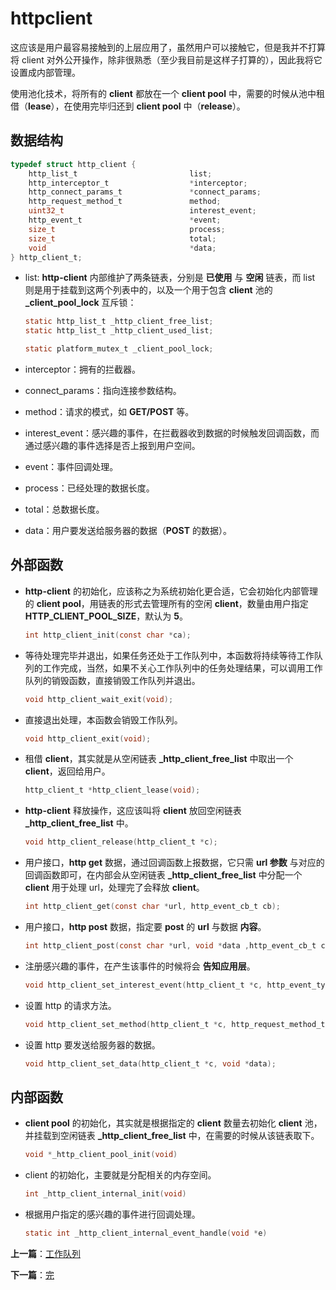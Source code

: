 # httpclient

这应该是用户最容易接触到的上层应用了，虽然用户可以接触它，但是我并不打算将 client 对外公开操作，除非很熟悉（至少我目前是这样子打算的），因此我将它设置成内部管理。

使用池化技术，将所有的 **client** 都放在一个 **client pool** 中，需要的时候从池中租借（**lease**），在使用完毕归还到 **client pool** 中（**release**）。

## 数据结构

```c
typedef struct http_client {
    http_list_t                         list;
    http_interceptor_t                  *interceptor;
    http_connect_params_t               *connect_params;
    http_request_method_t               method;
    uint32_t                            interest_event;
    http_event_t                        *event;
    size_t                              process;
    size_t                              total;
    void                                *data;
} http_client_t;
```

- list: **http-client** 内部维护了两条链表，分别是 **已使用** 与 **空闲** 链表，而 list 则是用于挂载到这两个列表中的，以及一个用于包含 **client** 池的 **_client_pool_lock** 互斥锁：

    ```c
    static http_list_t _http_client_free_list;
    static http_list_t _http_client_used_list;

    static platform_mutex_t _client_pool_lock;
    ```

- interceptor：拥有的拦截器。

- connect_params：指向连接参数结构。

- method：请求的模式，如 **GET/POST** 等。

- interest_event：感兴趣的事件，在拦截器收到数据的时候触发回调函数，而通过感兴趣的事件选择是否上报到用户空间。

- event：事件回调处理。

- process：已经处理的数据长度。

- total：总数据长度。

- data：用户要发送给服务器的数据（**POST** 的数据）。

## 外部函数

- **http-client** 的初始化，应该称之为系统初始化更合适，它会初始化内部管理的 **client pool**，用链表的形式去管理所有的空闲 **client**，数量由用户指定 **HTTP_CLIENT_POOL_SIZE**，默认为 **5**。

    ```c
    int http_client_init(const char *ca);
    ```

- 等待处理完毕并退出，如果任务还处于工作队列中，本函数将持续等待工作队列的工作完成，当然，如果不关心工作队列中的任务处理结果，可以调用工作队列的销毁函数，直接销毁工作队列并退出。

    ```c
    void http_client_wait_exit(void);
    ```

- 直接退出处理，本函数会销毁工作队列。

    ```c
    void http_client_exit(void);
    ```

- 租借 **client**，其实就是从空闲链表 **_http_client_free_list** 中取出一个 **client**，返回给用户。

    ```c
    http_client_t *http_client_lease(void);
    ```

- **http-client** 释放操作，这应该叫将 **client** 放回空闲链表 **_http_client_free_list** 中。

    ```c
    void http_client_release(http_client_t *c);
    ```

- 用户接口，**http get** 数据，通过回调函数上报数据，它只需 **url 参数** 与对应的回调函数即可，在内部会从空闲链表 **_http_client_free_list** 中分配一个 **client** 用于处理 url，处理完了会释放 **client**。

    ```c
    int http_client_get(const char *url, http_event_cb_t cb);
    ```

- 用户接口，**http post** 数据，指定要 **post** 的 **url** 与数据 **内容**。

    ```c
    int http_client_post(const char *url, void *data ,http_event_cb_t cb);
    ```

- 注册感兴趣的事件，在产生该事件的时候将会 **告知应用层**。

    ```c
    void http_client_set_interest_event(http_client_t *c, http_event_type_t event);
    ```

- 设置 http 的请求方法。

    ```c
    void http_client_set_method(http_client_t *c, http_request_method_t method);
    ```

- 设置 http 要发送给服务器的数据。

    ```c
    void http_client_set_data(http_client_t *c, void *data);
    ```

## 内部函数

- **client pool** 的初始化，其实就是根据指定的 **client** 数量去初始化 **client** 池，并挂载到空闲链表 **_http_client_free_list** 中，在需要的时候从该链表取下。

    ```c
    void *_http_client_pool_init(void)
    ```

- client 的初始化，主要就是分配相关的内存空间。

    ```c
    int _http_client_internal_init(void)
    ```

- 根据用户指定的感兴趣的事件进行回调处理。

    ```c
    static int _http_client_internal_event_handle(void *e)
    ```

**上一篇**：[工作队列](./work_queue.md)

**下一篇**：[完](./client.md)
